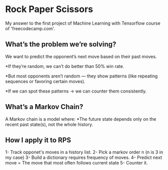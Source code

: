 # Rock Paper Scissors

My answer to the first project of Machine Learning with Tensorflow course of 'freecodecamp.com'.

## What’s the problem we’re solving?
We want to predict the opponent’s next move based on their past moves.

  *If they’re random, we can’t do better than 50% win rate.

  *But most opponents aren’t random — they show patterns (like repeating sequences or favoring certain moves).

  *If we can spot these patterns → we can counter them consistently. 
## What’s a Markov Chain?
A Markov chain is a model where:
  *The future state depends only on the recent past state(s), not the whole history. 
## How I apply it to RPS
1- Track opponet's moves in a history list.
2- Pick a markov order n (n is 3 in my case)
3- Build a dictionary requires frequency of moves.
4- Predict next move = The move that most often follows current state
5- Counter it.